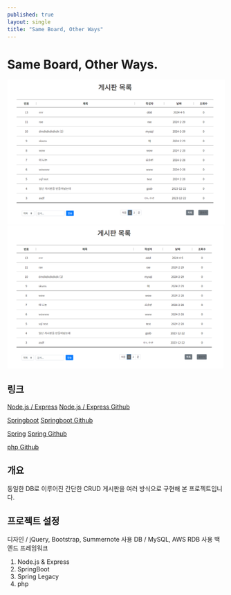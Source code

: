 ```yaml
---
published: true
layout: single
title: "Same Board, Other Ways"
---
```


# Same Board, Other Ways.


![Alt 게시판 화면 캡쳐](../assets/images/portcapture1.png)
<img src="../assets/images/portcapture1.png" width="500px" title="Pixel Width" alt="게시판">

링크
---
[Node.js / Express](http://3.34.240.139:3000/)
[Node.js / Express Github](https://github.com/romero9919/board_express)

[Springboot](http://3.34.240.139:8080/)
[Springboot Github](https://github.com/romero9919/board_spboot)

[Spring]()
[Spring Github](https://github.com/romero9919/spbbs)

[php Github](https://github.com/romero9919/board_php)


개요
---

동일한 DB로 이루어진 간단한 CRUD 게시판을 여러 방식으로 구현해 본 프로젝트입니다.


프로젝트 설정
---

디자인 / jQuery, Bootstrap, Summernote 사용
DB / MySQL, AWS RDB 사용
백엔드 프레임워크
1. Node.js & Express
2. SpringBoot
3. Spring Legacy
4. php
   
